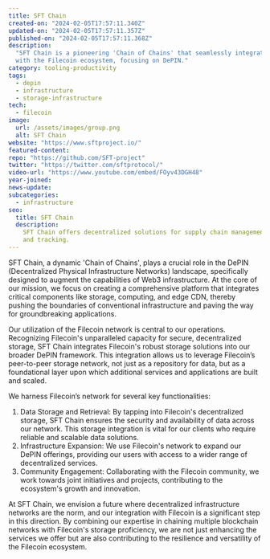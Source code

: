 ```yaml
---
title: SFT Chain
created-on: "2024-02-05T17:57:11.340Z"
updated-on: "2024-02-05T17:57:11.357Z"
published-on: "2024-02-05T17:57:11.368Z"
description:
  "SFT Chain is a pioneering 'Chain of Chains' that seamlessly integrates
  with the Filecoin ecosystem, focusing on DePIN."
category: tooling-productivity
tags:
  - depin
  - infrastructure
  - storage-infrastructure
tech:
  - filecoin
image:
  url: /assets/images/group.png
  alt: SFT Chain
website: "https://www.sftproject.io/"
featured-content:
repo: "https://github.com/SFT-project"
twitter: "https://twitter.com/sftprotocol/"
video-url: "https://www.youtube.com/embed/FOyv43DGH48"
year-joined:
news-update:
subcategories:
  - infrastructure
seo:
  title: SFT Chain
  description:
    SFT Chain offers decentralized solutions for supply chain management
    and tracking.
---
```


SFT Chain, a dynamic 'Chain of Chains', plays a crucial role in the DePIN (Decentralized Physical Infrastructure Networks) landscape, specifically designed to augment the capabilities of Web3 infrastructure. At the core of our mission, we focus on creating a comprehensive platform that integrates critical components like storage, computing, and edge CDN, thereby pushing the boundaries of conventional infrastructure and paving the way for groundbreaking applications.

Our utilization of the Filecoin network is central to our operations. Recognizing Filecoin's unparalleled capacity for secure, decentralized storage, SFT Chain integrates Filecoin's robust storage solutions into our broader DePIN framework. This integration allows us to leverage Filecoin’s peer-to-peer storage network, not just as a repository for data, but as a foundational layer upon which additional services and applications are built and scaled.

We harness Filecoin’s network for several key functionalities:

1. Data Storage and Retrieval: By tapping into Filecoin's decentralized storage, SFT Chain ensures the security and availability of data across our network. This storage integration is vital for our clients who require reliable and scalable data solutions.
2. Infrastructure Expansion: We use Filecoin's network to expand our DePIN offerings, providing our users with access to a wider range of decentralized services.
3. Community Engagement: Collaborating with the Filecoin community, we work towards joint initiatives and projects, contributing to the ecosystem's growth and innovation.

At SFT Chain, we envision a future where decentralized infrastructure networks are the norm, and our integration with Filecoin is a significant step in this direction. By combining our expertise in chaining multiple blockchain networks with Filecoin's storage proficiency, we are not just enhancing the services we offer but are also contributing to the resilience and versatility of the Filecoin ecosystem.

